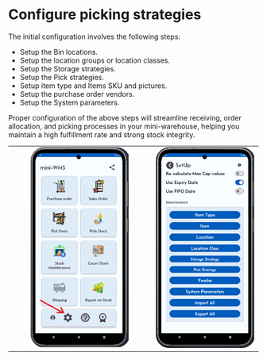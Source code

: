 <h1>Configure picking strategies</h1>

<p>The initial configuration involves the following steps:</p>

<ul>
  <li>Setup the Bin locations.</li>
  <li>Setup the location groups or location classes.</li>
  <li>Setup the Storage strategies.</li>
  <li>Setup the Pick strategies.</li>
  <li>Setup item type and Items SKU and pictures.</li>
  <li>Setup the purchase order vendors.</li>
  <li>Setup the System parameters.</li>
</ul>
<p>Proper configuration of the above steps will streamline receiving, order allocation, and picking processes in your mini-warehouse, helping you maintain a high fulfillment rate and strong stock integrity.</p>

<table style="width: 100%; border-collapse: collapse;">
  <tr>
    <!-- Column 1 -->
    <td style="width: 33%; text-align: right; vertical-align: top;">
      <img src="asset/mainScreen.png" alt="Step 1" width="200">
    </td>
    <!-- Column 2 -->
    <td style="width: 33%; text-align: right; vertical-align: top;">
      <img src="asset/miniWMSSetup.png" alt="Step 2" width="200">
    </td>
  </tr>
</table>
